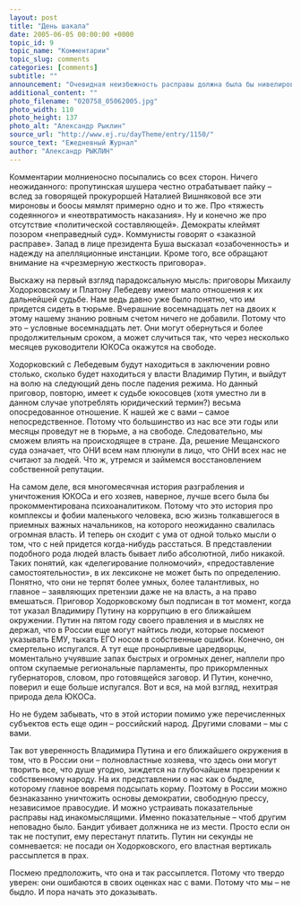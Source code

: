 ```yaml
---
layout: post
title: "День шакала"
date: 2005-06-05 00:00:00 +0000
topic_id: 9
topic_name: "Комментарии"
topic_slug: comments
categories: [comments]
subtitle: ""
announcement: "Очевидная неизбежность расправы должна была бы нивелировать шок первых минут после оглашения приговора. Я, разумеется, не имею в виду родных и близких. Никто ведь, кажется, ничего другого и не ждал. Тем не менее — как удар обухом по голове. Чудовищное бесстыдство происходящего вызывает оторопь. Странно, но первая мысль, которая пришла мне в голову после того, как я услышал эти цифры – по девять лет каждому, — была про судью Колесникову. Я подумал: что же надо сделать с человеком, чтобы вот так, на глазах у всего честного народа, заставить его совершить такой вопиюще бессовестный поступок, фактически перечеркивающий всю прошедшую жизнь, профессиональную карьеру, лишающий тебя уважения сколько-нибудь приличных людей?"
additional_content: ""
photo_filename: "020758_05062005.jpg"
photo_width: 110
photo_height: 137
photo_alt: "Александр Рыклин"
source_url: "http://www.ej.ru/dayTheme/entry/1150/"
source_text: "Ежедневный Журнал"
author: "Александр РЫКЛИН"
---
```

Комментарии молниеносно посыпались со всех сторон. Ничего неожиданного: пропутинская шушера честно отрабатывает пайку – вслед за говорящей прокуроршей Наталией Вишняковой все эти мироновы и боосы мямлят примерно одно и то же. Про «тяжесть содеянного» и «неотвратимость наказания». Ну и конечно же про отсутствие «политической составляющей». Демократы клеймят позором «неправедный суд». Коммунисты говорят о «заказной расправе». Запад в лице президента Буша высказал «озабоченность» и надежду на апелляционные инстанции. Кроме того, все обращают внимание на «чрезмерную жесткость приговора».

Выскажу на первый взгляд парадоксальную мысль: приговоры Михаилу Ходорковскому и Платону Лебедеву имеют мало отношения к их дальнейшей судьбе. Нам ведь давно уже было понятно, что им придется сидеть в тюрьме. Вчерашние восемнадцать лет на двоих к этому нашему знанию ровным счетом ничего не добавили. Потому что это – условные восемнадцать лет. Они могут обернуться и более продолжительным сроком, а может случиться так, что через несколько месяцев руководители ЮКОСа окажутся на свободе.

Ходорковский с Лебедевым будут находиться в заключении ровно столько, сколько будет находиться у власти Владимир Путин, и выйдут на волю на следующий день после падения режима. Но данный приговор, повторю, имеет к судьбе юкосовцев (хотя уместно ли в данном случае употреблять юридический термин?) весьма опосредованное отношение. К нашей же с вами – самое непосредственное. Потому что большинство из нас все эти годы или месяцы проведут не в тюрьме, а на свободе. Следовательно, мы сможем влиять на происходящее в стране. Да, решение Мещанского суда означает, что ОНИ всем нам плюнули в лицо, что ОНИ всех нас не считают за людей. Что ж, утремся и займемся восстановлением собственной репутации.

На самом деле, вся многомесячная история разграбления и уничтожения ЮКОСа и его хозяев, наверное, лучше всего была бы прокомментирована психоаналитиком. Потому что это история про комплексы и фобии маленького человека, всю жизнь толкавшегося в приемных важных начальников, на которого неожиданно свалилась огромная власть. И теперь он сходит с ума от одной только мысли о том, что с ней придется когда-нибудь расстаться. В представлении подобного рода людей власть бывает либо абсолютной, либо никакой. Таких понятий, как «делегирование полномочий», «предоставление самостоятельности», в их лексиконе не может быть по определению. Понятно, что они не терпят более умных, более талантливых, но главное – заявляющих претензии даже не на власть, а на право вмешаться. Приговор Ходорковскому был подписан в тот момент, когда тот указал Владимиру Путину на коррупцию в его ближайшем окружении. Путин на пятом году своего правления и в мыслях не держал, что в России еще могут найтись люди, которые посмеют указывать ЕМУ, тыкать ЕГО носом в собственные ошибки. Конечно, он смертельно испугался. А тут еще пронырливые царедворцы, моментально учуявшие запах быстрых и огромных денег, наплели про оптом скупаемые региональные парламенты, про прикормленных губернаторов, словом, про готовящейся заговор. И Путин, конечно, поверил и еще больше испугался. Вот и вся, на мой взгляд, нехитрая природа дела ЮКОСа.

Но не будем забывать, что в этой истории помимо уже перечисленных субъектов есть еще один – российский народ. Другими словами – мы с вами.

Так вот уверенность Владимира Путина и его ближайшего окружения в том, что в России они – полновластные хозяева, что здесь они могут творить все, что душе угодно, зиждется на глубочайшем презрении к собственному народу. На их представлении о нас как о быдле, которому главное вовремя подсыпать корму. Поэтому в России можно безнаказанно уничтожить основы демократии, свободную прессу, независимое правосудие. И можно устраивать показательные расправы над инакомыслящими. Именно показательные – чтоб другим неповадно было. Бандит убивает должника не из мести. Просто если он так не поступит, ему перестанут платить. Путин ни секунды не сомневается: не посади он Ходорковского, его властная вертикаль рассыплется в прах.

Посмею предположить, что она и так рассыплется. Потому что твердо уверен: они ошибаются в своих оценках нас с вами. Потому что мы – не быдло. И пора начать это доказывать.
